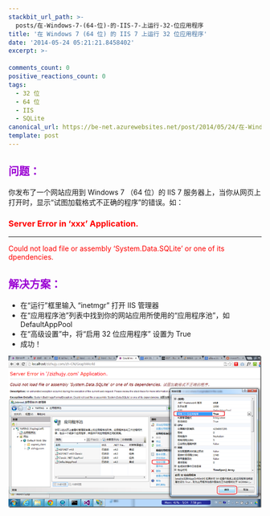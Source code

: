 ```yaml
---
stackbit_url_path: >-
  posts/在-Windows-7-(64-位)-的-IIS-7-上运行-32-位应用程序
title: '在 Windows 7 (64 位) 的 IIS 7 上运行 32 位应用程序'
date: '2014-05-24 05:21:21.8458402'
excerpt: >-
  
comments_count: 0
positive_reactions_count: 0
tags: 
  - 32 位
  - 64 位
  - IIS
  - SQLite
canonical_url: https://be-net.azurewebsites.net/post/2014/05/24/在-Windows-7-(64-位)-的-IIS-7-上运行-32-位应用程序
template: post
---
```

<h2><font color="#9b00d3">问题：</font></h2>  <p>你发布了一个网站应用到 Windows 7 （64 位）的 IIS 7 服务器上，当你从网页上打开时，显示“试图加载格式不正确的程序”的错误。如：</p>  <h3><font color="#ff0000">Server Error in ‘xxx’ Application.</font></h3>  <hr />  <p><font color="#ff0000">Could not load file or assembly ‘System.Data.SQLite’ or one of its dpendencies.</font></p>  <h2><font color="#9b00d3">解决方案：</font></h2>  <ul>   <li>在“运行”框里输入 “inetmgr” 打开 IIS 管理器</li>    <li>在“应用程序池”列表中找到你的网站应用所使用的“应用程序池”，如 DefaultAppPool</li>    <li>在“高级设置”中，将“启用 32 位应用程序” 设置为 True</li>    <li>成功！</li> </ul>  <p><a href="https://raw.githubusercontent.com/Jeff-Tian/blogengine.net/master/Source/BlogEngine/BlogEngine.NET/App_Data/files/Enable32Bit.png"><img title="在 Windows 7 (64 位) 的 IIS 7 上运行 32 位应用程序" style="border-top: 0px; border-right: 0px; background-image: none; border-bottom: 0px; padding-top: 0px; padding-left: 0px; border-left: 0px; display: inline; max-width: 100%; padding-right: 0px" border="0" alt="在 Windows 7 (64 位) 的 IIS 7 上运行 32 位应用程序" src="https://raw.githubusercontent.com/Jeff-Tian/blogengine.net/master/Source/BlogEngine/BlogEngine.NET/App_Data/files/Enable32Bit_thumb.png" /></a></p>